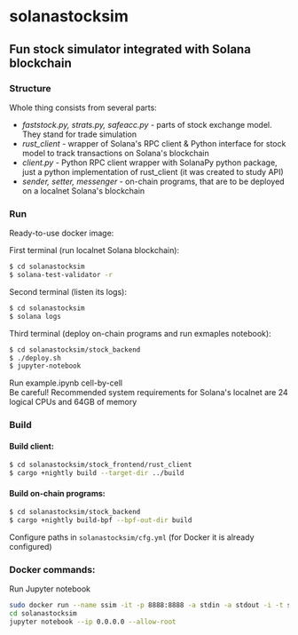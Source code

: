 # solanastocksim
## Fun stock simulator integrated with Solana blockchain

### Structure
Whole thing consists from several parts:
 - _faststock.py, strats.py, safeacc.py_ - parts of stock exchange model. They stand for trade simulation
 - _rust_client_ - wrapper of Solana's RPC client & Python interface for stock model to track transactions on Solana's blockchain
 - _client.py_ - Python RPC client wrapper with SolanaPy python package, just a python implementation of rust_client (it was created to study API)
 - _sender, setter, messenger_ - on-chain programs, that are to be deployed on a localnet Solana's blockchain

### Run
Ready-to-use docker image:<br>

First terminal (run localnet Solana blockchain):<br>
```bash
$ cd solanastocksim
$ solana-test-validator -r
```

Second terminal (listen its logs):<br>
```bash
$ cd solanastocksim
$ solana logs
```

Third terminal (deploy on-chain programs and run exmaples notebook):<br>
```bash
$ cd solanastocksim/stock_backend
$ ./deploy.sh
$ jupyter-notebook
```
Run example.ipynb cell-by-cell<br>
Be careful! Recommended system requirements for Solana's localnet are 24 logical CPUs and 64GB of memory

### Build
#### Build client:
```bash
$ cd solanastocksim/stock_frontend/rust_client
$ cargo +nightly build --target-dir ../build
```
#### Build on-chain programs:
```bash
$ cd solanastocksim/stock_backend
$ cargo +nightly build-bpf --bpf-out-dir build
```
Configure paths in `solanastocksim/cfg.yml` (for Docker it is already configured)

### Docker commands:
Run Jupyter notebook
```bash
sudo docker run --name ssim -it -p 8888:8888 -a stdin -a stdout -i -t ssim:latest /bin/bash
cd solanastocksim
jupyter notebook --ip 0.0.0.0 --allow-root
```



